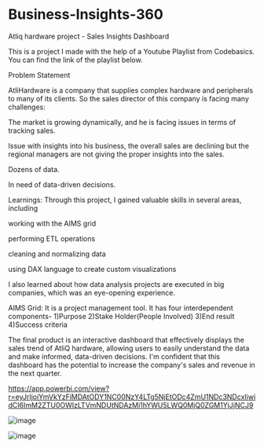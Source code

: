 # Business-Insights-360
Atliq hardware project - Sales Insights Dashboard

This is a project I made with the help of a Youtube Playlist from Codebasics. You can find the link of the playlist below.

Problem Statement

AtliHardware is a company that supplies complex hardware and peripherals to many of its clients. So the sales director of this company is facing many challenges:

The market is growing dynamically, and he is facing issues in terms of tracking sales.

Issue with insights into his business, the overall sales are declining but the regional managers are not giving the proper insights into the sales.

Dozens of data.

In need of data-driven decisions.

Learnings:
Through this project, I gained valuable skills in several areas, including

working with the AIMS grid

performing ETL operations

cleaning and normalizing data

using DAX language to create custom visualizations

I also learned about how data analysis projects are executed in big companies, which was an eye-opening experience.

AIMS Grid:
It is a project management tool. It has four interdependent components- 1)Purpose 2)Stake Holder(People Involved) 3)End result 4)Success criteria

The final product is an interactive dashboard that effectively displays the sales trend of AtliQ hardware, allowing users to easily understand the data and make informed, data-driven decisions. I'm confident that this dashboard has the potential to increase the company's sales and revenue in the next quarter.

https://app.powerbi.com/view?r=eyJrIjoiYmVkYzFiMDAtODY1NC00NzY4LTg5NjEtODc4ZmU1NDc3NDcxIiwidCI6ImM2ZTU0OWIzLTVmNDUtNDAzMi1hYWU5LWQ0MjQ0ZGM1YjJjNCJ9

![image](https://github.com/user-attachments/assets/cabcc054-8f5a-4f9b-9867-68ae1e5930fd)

![image](https://github.com/user-attachments/assets/37951076-e229-4bfb-be17-174d877bbd35)

